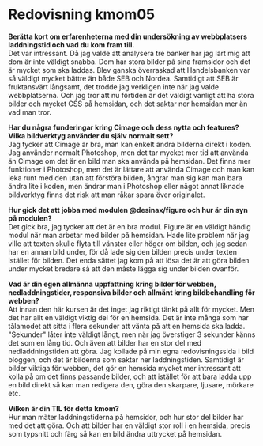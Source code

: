 ---
---
Redovisning kmom05
=========================

<b><p>Berätta kort om erfarenheterna med din undersökning av webbplatsers laddningstid och vad du kom fram till.</b><br>
Det var intressant. Då jag valde att analysera tre banker har jag lärt mig att dom är inte väldigt snabba. Dom har stora bilder på sina framsidor och det är mycket som ska laddas. Blev ganska överraskad att Handelsbanken var så väldigt mycket bättre än både SEB och Nordea. Samtidigt att SEB är fruktansvärt långsamt, det trodde jag verkligen inte när jag valde webbplatserna. Och jag tror att nu förtiden är det väldigt vanligt att ha stora bilder och mycket CSS på hemsidan, och det saktar ner hemsidan mer än vad man tror.</p>
<b><p>Har du några funderingar kring Cimage och dess nytta och features? Vilka bildverktyg använder du själv normalt sett?</b><br>
Jag tycker att Cimage är bra, man kan enkelt ändra bilderna direkt i koden. Jag använder normalt Photoshop, men det tar mycket mer tid att använda än Cimage om det är en bild man ska använda på hemsidan. Det finns mer funktioner i Photoshop, men det är lättare att använda Cimage och man kan leka runt med den utan att förstöra bilden, ångrar man sig kan man bara ändra lite i koden, men ändrar man i Photoshop eller något annat liknade bildverktyg finns det risk att man råkar spara över originalet.</p>
<b><p>Hur gick det att jobba med modulen @desinax/figure och hur är din syn på modulen?</b><br>
Det gick bra, jag tycker att det är en bra modul. Figure är en väldigt händig modul när man arbetar med bilder på hemsidan. Hade lite problem när jag ville att texten skulle flyta till vänster eller höger om bilden, och jag sedan har en annan bild under, för då lade sig den bilden precis under texten istället för bilden. Det enda sättet jag kom på att lösa det är att göra bilden under mycket bredare så att den måste lägga sig under bilden ovanför.</p>
<b><p>Vad är din egen allmänna uppfattning kring bilder för webben, nedladdningstider, responsiva bilder och allmänt kring bildbehandling för webben?</b><br>
Att innan den här kursen är det inget jag riktigt tänkt på allt för mycket. Men det har allt en väldigt viktig del för en hemsida. Det är inte många som har tålamodet att sitta i flera sekunder att vänta på att en hemsida ska ladda. "Sekunder" låter inte väldigt långt, men när jag överstiger 3 sekunder känns det som en lång tid. Och även att bilder har en stor del med nedladdningstiden att göra. Jag kollade på min egna redovisningssida i bild bloggen, och det är bilderna som saktar ner laddningstiden. Samtidigt är bilder viktiga för webben, det gör en hemsida mycket mer intressant att kolla på om det finns passande bilder, och att istället för att bara ladda upp en bild direkt så kan man redigera den, göra den skarpare, ljusare, mörkare etc.</p>
<div class="TIL"><b><p>Vilken är din TIL för detta kmom?</b><br>
Hur man mäter laddningstiderna på hemsidor, och hur stor del bilder har med det att göra. Och att bilder har en väldigt stor roll i en hemsida, precis som typsnitt och färg så kan en bild ändra uttrycket på hemsidan. </p></div>
